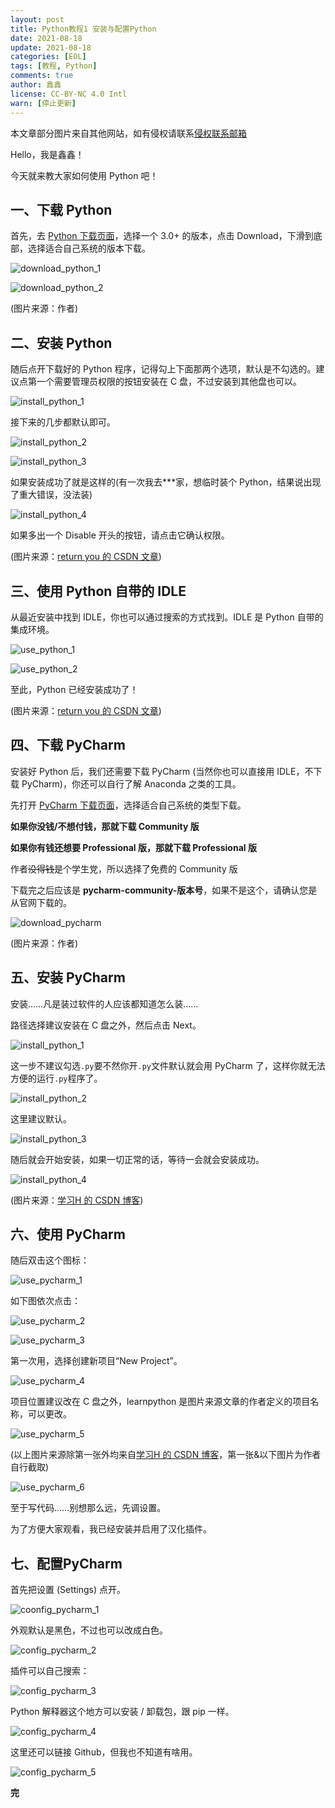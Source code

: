 ```yaml
---
layout: post
title: Python教程1 安装与配置Python
date: 2021-08-18
update: 2021-08-18
categories: [EOL]
tags: [教程, Python]
comments: true
author: 鑫鑫
license: CC-BY-NC 4.0 Intl
warn: [停止更新]
---
```


本文章部分图片来自其他网站，如有侵权请联系[侵权联系邮箱](mailto:tort@xinxin2021.tk)

Hello，我是鑫鑫！

今天就来教大家如何使用 Python 吧！

## 一、下载 Python

首先，去 [Python 下载页面](//www.python.org/downloads)，选择一个 3.0+ 的版本，点击 Download，下滑到底部，选择适合自己系统的版本下载。

![download_python_1](//user-images.githubusercontent.com/82391092/130014960-21fa1cca-61c3-4f18-ba22-9a78f2723b36.png)

![download_python_2](//user-images.githubusercontent.com/82391092/130014971-419a14ea-a356-449a-b4dd-34fb0e17b678.png)

(图片来源：作者)

## 二、安装 Python

随后点开下载好的 Python 程序，记得勾上下面那两个选项，默认是不勾选的。建议点第一个需要管理员权限的按钮安装在 C 盘，不过安装到其他盘也可以。

![install_python_1](//user-images.githubusercontent.com/82391092/130014871-cb96f5e9-cd5b-4d0d-ad90-e0732bceb784.png)

接下来的几步都默认即可。

![install_python_2](//user-images.githubusercontent.com/82391092/130016445-27d6b5cc-c524-4d2d-8768-ae0c67cb2436.png)

![install_python_3](//user-images.githubusercontent.com/82391092/130016908-dd35edea-2317-4070-81fa-52cd2441a339.png)

如果安装成功了就是这样的(有一次我去\*\*\*家，想临时装个 Python，结果说出现了重大错误，没法装)

![install_python_4](//user-images.githubusercontent.com/82391092/130016934-0f907b99-701e-4b56-b024-a22d48eaabfe.png)

如果多出一个 Disable 开头的按钮，请点击它确认权限。

(图片来源：[return you 的 CSDN 文章](//blog.csdn.net/qq_53045284/article/details/118676823))

## 三、使用 Python 自带的 IDLE

从最近安装中找到 IDLE，你也可以通过搜索的方式找到。IDLE 是 Python 自带的集成环境。

![use_python_1](//user-images.githubusercontent.com/82391092/130017640-3dd18c68-b536-43a8-9942-04ec50ab8979.png)

![use_python_2](//user-images.githubusercontent.com/82391092/130017733-598a3bfc-10c2-4368-afd7-3defa637ed58.png)

至此，Python 已经安装成功了！

(图片来源：[return you 的 CSDN 文章](//blog.csdn.net/qq_53045284/article/details/118676823))

## 四、下载 PyCharm

安装好 Python 后，我们还需要下载 PyCharm (当然你也可以直接用 IDLE，不下载 PyCharm)，你还可以自行了解 Anaconda 之类的工具。

先打开 [PyCharm 下载页面](//www.jetbrains.com/pycharm/download/)，选择适合自己系统的类型下载。

**如果你没钱/不想付钱，那就下载 Community 版**

**如果你有钱还想要 Professional 版，那就下载 Professional 版**

作者~~没得钱~~是个学生党，所以选择了免费的 Community 版

下载完之后应该是 **pycharm-community-版本号**，如果不是这个，请确认您是从官网下载的。

![download_pycharm](//user-images.githubusercontent.com/82391092/130038188-075d954d-1753-4f18-b816-5a40722c34cc.png)

(图片来源：作者)

## 五、安装 PyCharm

安装……凡是装过软件的人应该都知道怎么装……

路径选择建议安装在 C 盘之外，然后点击 Next。

![install_python_1](//user-images.githubusercontent.com/82391092/130214320-32a9223d-51d2-4ad4-954b-8311bcb5da8d.png)

这一步不建议勾选`.py`要不然你开`.py`文件默认就会用 PyCharm 了，这样你就无法方便的运行`.py`程序了。

![install_python_2](//user-images.githubusercontent.com/82391092/130214328-68ffdbb3-1ce2-468c-b36e-0ef4616206a2.png)

这里建议默认。

![install_python_3](//user-images.githubusercontent.com/82391092/130214647-dade1994-805a-4dca-ad1e-31e19ceb6fca.png)

随后就会开始安装，如果一切正常的话，等待一会就会安装成功。

![install_python_4](//user-images.githubusercontent.com/82391092/130214796-53d6480d-7444-487e-bffe-1057e9d8b418.png)

(图片来源：[学习H 的 CSDN 博客](//blog.csdn.net/qq_50598558/article/details/115611398))

## 六、使用 PyCharm

随后双击这个图标：

![use_pycharm_1](//user-images.githubusercontent.com/82391092/130215247-a379c702-433a-43fc-9961-0b89d2768ede.png)

如下图依次点击：

![use_pycharm_2](//user-images.githubusercontent.com/82391092/130215446-d5fc8f72-71ac-4460-ae3d-d963c026f563.png)

![use_pycharm_3](//user-images.githubusercontent.com/82391092/130215561-46963df7-f502-4400-8d42-c7cc7d23c5ee.png)

第一次用，选择创建新项目“New Project”。

![use_pycharm_4](//user-images.githubusercontent.com/82391092/130215761-66b45bd6-d4ca-4336-b9f8-f4f003d16a4f.png)

项目位置建议改在 C 盘之外，learnpython 是图片来源文章的作者定义的项目名称，可以更改。

![use_pycharm_5](//user-images.githubusercontent.com/82391092/130216379-cbaf03c1-3144-4447-aba3-7d018c42fccf.png)

(以上图片来源除第一张外均来自[学习H 的 CSDN 博客](//blog.csdn.net/qq_50598558/article/details/115611398)，第一张&以下图片为作者自行截取)

![use_pycharm_6](//user-images.githubusercontent.com/82391092/130598598-db15acf4-31bd-4a7e-a984-e7400098db7c.png)

至于写代码……别想那么远，先调设置。

为了方便大家观看，我已经安装并启用了汉化插件。

## 七、配置PyCharm

首先把设置 (Settings) 点开。

![coonfig_pycharm_1](//user-images.githubusercontent.com/82391092/139573457-a26f103b-0fbb-4021-bfee-d95d3a12da14.png)

外观默认是黑色，不过也可以改成白色。

![config_pycharm_2](//user-images.githubusercontent.com/82391092/139573550-35baf350-12bb-41db-8cb8-d251e27310af.png)

插件可以自己搜索：

![config_pycharm_3](//user-images.githubusercontent.com/82391092/139573569-50dcbe5f-80e7-45ec-a307-ac07bc380090.png)

Python 解释器这个地方可以安装 / 卸载包，跟 pip 一样。

![config_pycharm_4](//user-images.githubusercontent.com/82391092/139573604-4a3ab8c7-c44f-4028-bfe5-a231ca6627e6.png)

这里还可以链接 Github，但我也不知道有啥用。

![config_pycharm_5](//user-images.githubusercontent.com/82391092/139573625-c9da90b9-8795-4afc-b3f5-b9a022089b4f.png)

**完**
